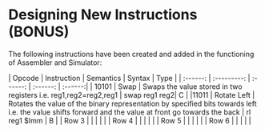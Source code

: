 # Designing New Instructions (BONUS)

The following instructions have been created and added in the functioning of Assembler and Simulator:

|  Opcode  | Instruction | Semantics | Syntax | Type |
| :------: | :---------: | :- -----: | :------: | :------:|
|  10101   | Swap | Swaps the value stored in two registers i.e. reg1,reg2=reg2,reg1 | swap reg1 reg2|    C      |
|11011   |  Rotate Left  |   Rotates the value of the binary representation by specified bits towards left i.e. the value shifts forward and the value at front go towards the back       |      rl reg1 $Imm    |      B    |
| Row 3    |             |          |          |          |
| Row 4    |             |          |          |          |
| Row 5    |             |          |          |          |
| Row 6    |             |          |          |          |
